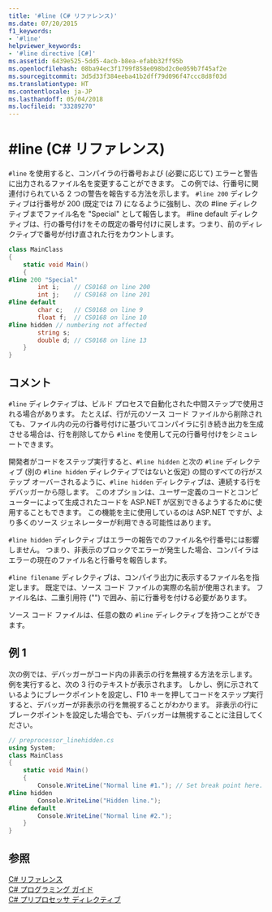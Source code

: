 ```yaml
---
title: '#line (C# リファレンス)'
ms.date: 07/20/2015
f1_keywords:
- '#line'
helpviewer_keywords:
- '#line directive [C#]'
ms.assetid: 6439e525-5dd5-4acb-b8ea-efabb32ff95b
ms.openlocfilehash: 08ba94ec3f1799f858e098bd2c0e059b7f45af2e
ms.sourcegitcommit: 3d5d33f384eeba41b2dff79d096f47ccc8d8f03d
ms.translationtype: HT
ms.contentlocale: ja-JP
ms.lasthandoff: 05/04/2018
ms.locfileid: "33289270"
---
```

# <a name="line-c-reference"></a>#line (C# リファレンス)
`#line` を使用すると、コンパイラの行番号および (必要に応じて) エラーと警告に出力されるファイル名を変更することができます。 この例では、行番号に関連付けられている 2 つの警告を報告する方法を示します。 `#line 200` ディレクティブは行番号が 200 (既定では 7) になるように強制し、次の #line ディレクティブまでファイル名を "Special" として報告します。 #line default ディレクティブは、行の番号付けをその既定の番号付けに戻します。つまり、前のディレクティブで番号が付け直された行をカウントします。  
  
```csharp
class MainClass  
{  
    static void Main()  
    {  
#line 200 "Special"  
        int i;    // CS0168 on line 200  
        int j;    // CS0168 on line 201  
#line default  
        char c;   // CS0168 on line 9  
        float f;  // CS0168 on line 10  
#line hidden // numbering not affected  
        string s;   
        double d; // CS0168 on line 13  
    }  
}  
```  
  
## <a name="remarks"></a>コメント  
 `#line` ディレクティブは、ビルド プロセスで自動化された中間ステップで使用される場合があります。 たとえば、行が元のソース コード ファイルから削除されても、ファイル内の元の行番号付けに基づいてコンパイラに引き続き出力を生成させる場合は、行を削除してから `#line` を使用して元の行番号付けをシミュレートできます。  
  
 開発者がコードをステップ実行すると、`#line hidden` と次の `#line` ディレクティブ (別の `#line hidden` ディレクティブではないと仮定) の間のすべての行がステップ オーバーされるように、`#line hidden` ディレクティブは、連続する行をデバッガーから隠します。 このオプションは、ユーザー定義のコードとコンピューターによって生成されたコードを ASP.NET が区別できるようするために使用することもできます。 この機能を主に使用しているのは ASP.NET ですが、より多くのソース ジェネレーターが利用できる可能性はあります。  
  
 `#line hidden` ディレクティブはエラーの報告でのファイル名や行番号には影響しません。 つまり、非表示のブロックでエラーが発生した場合、コンパイラはエラーの現在のファイル名と行番号を報告します。  
  
 `#line filename` ディレクティブは、コンパイラ出力に表示するファイル名を指定します。 既定では、ソース コード ファイルの実際の名前が使用されます。 ファイル名は、二重引用符 ("") で囲み、前に行番号を付ける必要があります。  
  
 ソース コード ファイルは、任意の数の `#line` ディレクティブを持つことができます。  
  
## <a name="example-1"></a>例 1  
 次の例では、デバッガーがコード内の非表示の行を無視する方法を示します。 例を実行すると、次の 3 行のテキストが表示されます。 しかし、例に示されているようにブレークポイントを設定し、F10 キーを押してコードをステップ実行すると、デバッガーが非表示の行を無視することがわかります。 非表示の行にブレークポイントを設定した場合でも、デバッガーは無視することに注目してください。  
  
```csharp
// preprocessor_linehidden.cs  
using System;  
class MainClass   
{  
    static void Main()   
    {  
        Console.WriteLine("Normal line #1."); // Set break point here.  
#line hidden  
        Console.WriteLine("Hidden line.");  
#line default  
        Console.WriteLine("Normal line #2.");  
    }  
}  
```  
  
## <a name="see-also"></a>参照  
 [C# リファレンス](../../../csharp/language-reference/index.md)  
 [C# プログラミング ガイド](../../../csharp/programming-guide/index.md)  
 [C# プリプロセッサ ディレクティブ](../../../csharp/language-reference/preprocessor-directives/index.md)
